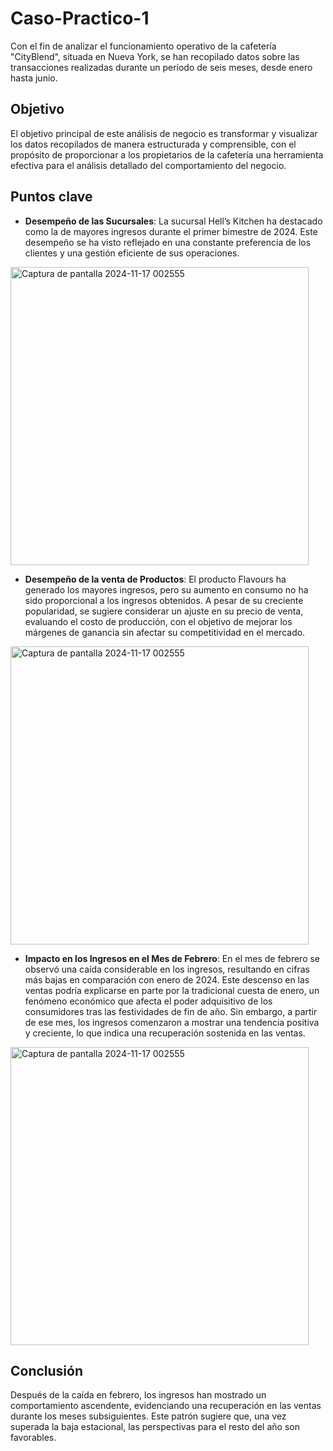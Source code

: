 # Caso-Practico-1
Con el fin de analizar el funcionamiento operativo de la cafetería "CityBlend", situada en Nueva York, se han recopilado datos sobre las transacciones realizadas durante un período de seis meses, desde enero hasta junio.

## Objetivo 
El objetivo principal de este análisis de negocio es transformar y visualizar los datos recopilados de manera estructurada y comprensible, con el propósito de proporcionar a los propietarios de la cafetería una herramienta efectiva para el análisis detallado del comportamiento del negocio.

## Puntos clave
- **Desempeño de las Sucursales**: La sucursal Hell’s Kitchen ha destacado como la de mayores ingresos durante el primer bimestre de 2024. Este desempeño se ha visto reflejado en una constante preferencia de los clientes y una gestión eficiente de sus operaciones.
  
<img width="477" alt="Captura de pantalla 2024-11-17 002555" src="https://github.com/user-attachments/assets/ffb19a00-c312-4e3f-8d4a-b3440edeeaf0">

- **Desempeño de la venta de Productos**: El producto Flavours ha generado los mayores ingresos, pero su aumento en consumo no ha sido proporcional a los ingresos obtenidos. A pesar de su creciente popularidad, se sugiere considerar un ajuste en su precio de venta, evaluando el costo de producción, con el objetivo de mejorar los márgenes de ganancia sin afectar su competitividad en el mercado.
  
<img width="477" alt="Captura de pantalla 2024-11-17 002555" src="https://github.com/user-attachments/assets/a553ac0a-10d9-4f79-921e-9025ada5f79a">

- **Impacto en los Ingresos en el Mes de Febrero**: En el mes de febrero se observó una caída considerable en los ingresos, resultando en cifras más bajas en comparación con enero de 2024. Este descenso en las ventas podría explicarse en parte por la tradicional cuesta de enero, un fenómeno económico que afecta el poder adquisitivo de los consumidores tras las festividades de fin de año. Sin embargo, a partir de ese mes, los ingresos comenzaron a mostrar una tendencia positiva y creciente, lo que indica una recuperación sostenida en las ventas.
<img width="477" alt="Captura de pantalla 2024-11-17 002555" src="https://github.com/user-attachments/assets/8e248ba0-711b-4acf-91f8-14b521ae6c9b">

## Conclusión
Después de la caída en febrero, los ingresos han mostrado un comportamiento ascendente, evidenciando una recuperación en las ventas durante los meses subsiguientes. Este patrón sugiere que, una vez superada la baja estacional, las perspectivas para el resto del año son favorables.
